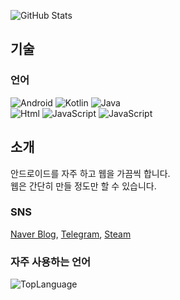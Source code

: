 

![GitHub Stats](https://github-readme-stats.vercel.app/api?username=NenkaLab&show_icons=true&title_color=FAEA88&icon_color=A9FF3F&text_color=CCC&bg_color=323232)

## 기술

### 언어

![Android](https://img.shields.io/badge/-Android-00c717?style=for-the-badge&logo=android&logoColor=fff)
![Kotlin](https://img.shields.io/badge/-Kotlin-f2850b?style=for-the-badge&logo=kotlin&logoColor=fff)
![Java](https://img.shields.io/badge/-Java-007396?style=for-the-badge&logo=java&logoColor=fff)  <br>
![Html](https://img.shields.io/badge/-html-ff5522?style=for-the-badge&logo=html5&logoColor=fff)
![JavaScript](https://img.shields.io/badge/-javascript-c2ad07?style=for-the-badge&logo=javascript&logoColor=fff)
![JavaScript](https://img.shields.io/badge/-css-0095d5?style=for-the-badge&logo=css3&logoColor=fff)

## 소개

안드로이드를 자주 하고 웹을 가끔씩 합니다.<br>
웹은 간단히 만들 정도만 할 수 있습니다.

### SNS
[Naver Blog](https://blog.naver.com/nenka), [Telegram](https://t.me/nenka_lab), [Steam](https://steamcommunity.com/id/nenka_lab)

### 자주 사용하는 언어
![TopLanguage](https://github-readme-stats.vercel.app/api/top-langs/?username=NenkaLab&show_icons=true&title_color=EEE&icon_color=FF55EE&text_color=CCC&bg_color=323232)
